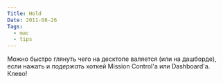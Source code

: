 ```yaml
---
Title: Hold
Date: 2011-08-26
Tags:
  - mac
  - tips
---
```


Можно быстро глянуть чего на десктопе валяется (или на дашборде), если нажать и _подержать_ хоткей Mission Control'а или Dashboard'а. Клево!